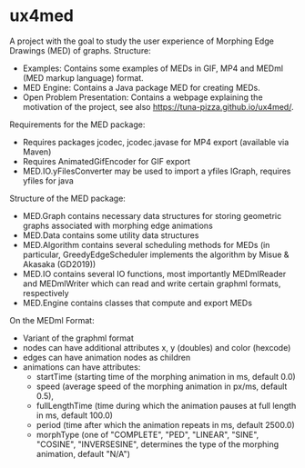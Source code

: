# ux4med
A project with the goal to study the user experience of Morphing Edge Drawings (MED) of graphs.
Structure:
- Examples: Contains some examples of MEDs in GIF, MP4 and MEDml (MED markup language) format.
- MED Engine: Contains a Java package MED for creating MEDs.
- Open Problem Presentation: Contains a webpage explaining the motivation of the project, see also https://tuna-pizza.github.io/ux4med/.

Requirements for the MED package:
- Requires packages jcodec, jcodec.javase for MP4 export (available via Maven)
- Requires AnimatedGifEncoder for GIF export
- MED.IO.yFilesConverter may be used to import a yfiles IGraph, requires yfiles for java

Structure of the MED package:
- MED.Graph contains necessary data structures for storing geometric graphs associated with morphing edge animations
- MED.Data contains some utility data structures
- MED.Algorithm contains several scheduling methods for MEDs (in particular, GreedyEdgeScheduler implements the algorithm by Misue & Akasaka (GD2019))
- MED.IO contains several IO functions, most importantly MEDmlReader and MEDmlWriter which can read and write certain graphml formats, respectively
- MED.Engine contains classes that compute and export MEDs

On the MEDml Format:
- Variant of the graphml format
- nodes can have additional attributes x, y (doubles) and color (hexcode)
- edges can have animation nodes as children
- animations can have attributes:
  * startTime (starting time of the morphing animation in ms, default 0.0)
  * speed (average speed of the morphing animation in px/ms, default 0.5), 
  * fullLengthTime (time during which the animation pauses at full length in ms, default 100.0)
  * period (time after which the animation repeats in ms, default 2500.0)
  * morphType (one of "COMPLETE", "PED", "LINEAR", "SINE", "COSINE", "INVERSESINE", determines the type of the morphing animation, default "N/A") 
